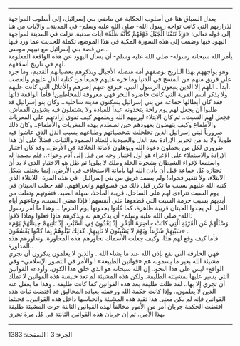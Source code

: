 ------------------------------------------------------------------------

يعدل السياق هنا عن أسلوب الحكاية عن ماضي بني إسرائيل، إلى أسلوب المواجهة
لذراريهم التي كانت تواجه رسول الله- صلى الله عليه وسلم- في المدينة..
والآيات من هنا إلى قوله تعالى: «وَإِذْ نَتَقْنَا الْجَبَلَ فَوْقَهُمْ كَأَنَّهُ ظُلَّةٌ» آيات
مدنية. نزلت في المدينة لمواجهة اليهود فيها وضمت إلى هذه السورة المكية في
هذا الموضع، تكملة للحديث عما ورد فيها من قصة بني إسرائيل مع نبيهم
موسى..  
يأمر الله سبحانه رسوله- صلى الله عليه وسلم- أن يسأل اليهود عن هذه
الواقعة المعلومة لهم في تاريخ أسلافهم.  
وهو يواجههم بهذا التاريخ بوصفهم أمة متصلة الأجيال ويذكرهم بعصيانهم
القديم، وما جره على فريق منهم من المسخ في الدنيا وما جره عليهم جميعاً من
كتابة الذل عليهم والغضب أبداً.. اللهم إلا الذين يتبعون الرسول النبي،
فيرفع عنهم إصرهم والأغلال التي كانت عليهم.  
ولا يذكر اسم القرية التي كانت حاضرة البحر فهي معروفة للمخاطبين! فأما
الواقعة ذاتها فقد كان أبطالها جماعة من بني إسرائيل يسكنون مدينة ساحلية..
وكان بنو إسرائيل قد طلبوا أن يجعل لهم يوم راحة يتخذونه عيداً للعبادة ولا
يشتغلون فيه بشؤون المعاش، فجعل لهم السبت.. ثم كان الابتلاء ليربيهم الله
ويعلمهم كيف تقوى إرادتهم على المغريات والأطماع وكيف ينهضون بعهودهم حين
تصطدم بهذه المغريات والأطماع.. وكان ذلك ضرورياً لبني إسرائيل الذين تخلخلت
شخصياتهم وطباعهم بسبب الذل الذي عاشوا فيه طويلاً ولا بد من تحرير الإرادة
بعد الذل والعبودية، لتعتاد الصمود والثبات. فضلاً على أن هذا ضروري لكل من
يحملون دعوة الله ويؤهلون لأمانة الخلافة في الأرض.. وقد كان اختبار
الإرادة والاستعلاء على الإغراء هو أول اختبار وجه من قبل إلى آدم وحواء..
فلم يصمدا له واستمعا لإغراء الشيطان بشجرة الخلد وملك لا يبلى! ثم ظل هو
الاختبار الذي لا بد أن تجتازه كل جماعة قبل أن يأذن الله لها بأمانة
الاستخلاف في الأرض.. إنما يختلف شكل الابتلاء، ولا تتغير فحواه! ولم يصمد
فريق من بني إسرائيل- في هذه المرة- للابتلاء الذي كتبه الله عليهم بسبب ما
تكرر قبل ذلك من فسوقهم وانحرافهم.. لقد جعلت الحيتان في يوم السبت تتراءى
لهم على الساحل، قريبة المأخذ، سهلة الصيد. فتفوتهم وتفلت من أيديهم بسبب
حرمة السبت التي قطعوها على أنفسهم! فإذا مضى السبت، وجاءتهم أيام الحل. لم
يجدوا الحيتان قريبة ظاهرة، كما كانوا يجدونها يوم الحرم! .. وهذا ما أمر
رسول الله- صلى الله عليه وسلم- أن يذكرهم به ويذكرهم ماذا فعلوا وماذا
لاقوا:  
«وَسْئَلْهُمْ عَنِ الْقَرْيَةِ الَّتِي كانَتْ حاضِرَةَ الْبَحْرِ. إِذْ يَعْدُونَ فِي السَّبْتِ. إِذْ تَأْتِيهِمْ
حِيتانُهُمْ يَوْمَ سَبْتِهِمْ شُرَّعاً وَيَوْمَ لا يَسْبِتُونَ لا تَأْتِيهِمْ. كَذلِكَ نَبْلُوهُمْ بِما كانُوا
يَفْسُقُونَ» .  
فأما كيف وقع لهم هذا، وكيف جعلت الأسماك تحاورهم هذه المحاورة، وتداورهم
هذه المداورة..  
فهي الخارقة التي تقع بإذن الله عند ما يشاء الله.. والذين لا يعلمون
ينكرون أن تجري مشيئة الله بغير ما يسمونه هم «قوانين الطبيعة» ! والأمر في
التصور الإسلامي- وفي الواقع- ليس على هذا النحو.. إن الله سبحانه هو الذي
خلق هذا الكون، وأودعه القوانين التي يسير عليها بمشيئته الطليقة. ولكن هذه
المشيئة لم تعد حبيسة هذه القوانين لا تملك أن تجري إلا بها.. لقد ظلت
طليقة بعد هذه القوانين كما كانت طليقة.. وهذا ما يغفل عنه الذين لا
يعلمون.. وإذا كانت حكمة الله ورحمته بعباده المخاليق قد اقتضت ثبات هذه
القوانين فإنه لم يكن معنى هذا تقيد هذه المشيئة وانحباسها داخل هذه
القوانين.. فحيثما اقتضت الحكمة جريان أمر من الأمور مخالفاً لهذه القوانين
الثابتة جرت المشيئة طليقة بهذا الأمر.. ثم إن جريان هذه القوانين الثابتة
في كل مرة تجري

------------------------------------------------------------------------

الجزء: 3 ¦ الصفحة: 1383
